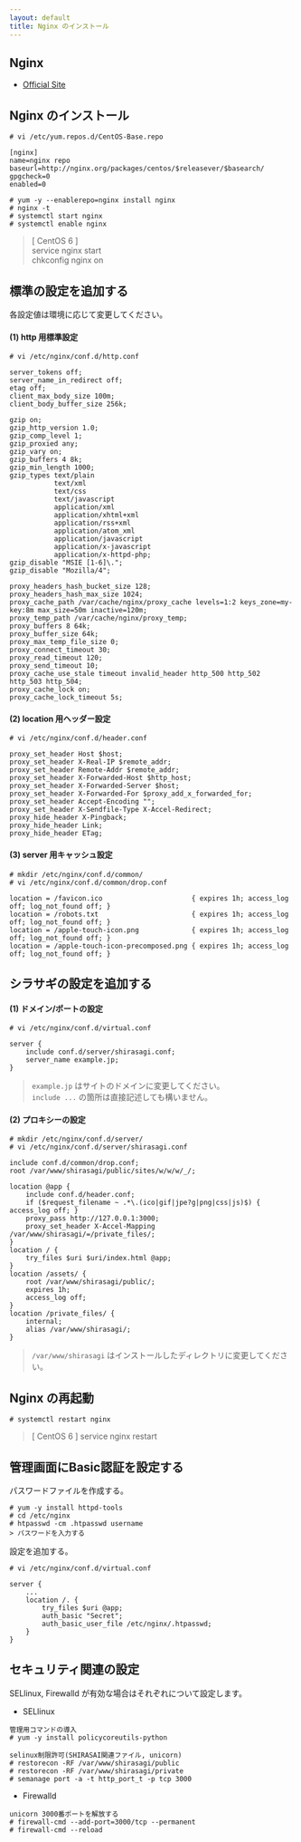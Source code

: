 ```yaml
---
layout: default
title: Nginx のインストール
---
```


## Nginx

- [Official Site](http://nginx.org/)

## Nginx のインストール

```
# vi /etc/yum.repos.d/CentOS-Base.repo
```

```
[nginx]
name=nginx repo
baseurl=http://nginx.org/packages/centos/$releasever/$basearch/
gpgcheck=0
enabled=0
```

```
# yum -y --enablerepo=nginx install nginx
# nginx -t
# systemctl start nginx
# systemctl enable nginx
```

> [ CentOS 6 ] <br />
> service nginx start <br />
> chkconfig nginx on <br />

## 標準の設定を追加する

各設定値は環境に応じて変更してください。

#### (1) http 用標準設定

```
# vi /etc/nginx/conf.d/http.conf
```

```
server_tokens off;
server_name_in_redirect off;
etag off;
client_max_body_size 100m;
client_body_buffer_size 256k;

gzip on;
gzip_http_version 1.0;
gzip_comp_level 1;
gzip_proxied any;
gzip_vary on;
gzip_buffers 4 8k;
gzip_min_length 1000;
gzip_types text/plain
           text/xml
           text/css
           text/javascript
           application/xml
           application/xhtml+xml
           application/rss+xml
           application/atom_xml
           application/javascript
           application/x-javascript
           application/x-httpd-php;
gzip_disable "MSIE [1-6]\.";
gzip_disable "Mozilla/4";

proxy_headers_hash_bucket_size 128;
proxy_headers_hash_max_size 1024;
proxy_cache_path /var/cache/nginx/proxy_cache levels=1:2 keys_zone=my-key:8m max_size=50m inactive=120m;
proxy_temp_path /var/cache/nginx/proxy_temp;
proxy_buffers 8 64k;
proxy_buffer_size 64k;
proxy_max_temp_file_size 0;
proxy_connect_timeout 30;
proxy_read_timeout 120;
proxy_send_timeout 10;
proxy_cache_use_stale timeout invalid_header http_500 http_502 http_503 http_504;
proxy_cache_lock on;
proxy_cache_lock_timeout 5s;
```

#### (2) location 用ヘッダー設定

```
# vi /etc/nginx/conf.d/header.conf
```

```
proxy_set_header Host $host;
proxy_set_header X-Real-IP $remote_addr;
proxy_set_header Remote-Addr $remote_addr;
proxy_set_header X-Forwarded-Host $http_host;
proxy_set_header X-Forwarded-Server $host;
proxy_set_header X-Forwarded-For $proxy_add_x_forwarded_for;
proxy_set_header Accept-Encoding "";
proxy_set_header X-Sendfile-Type X-Accel-Redirect;
proxy_hide_header X-Pingback;
proxy_hide_header Link;
proxy_hide_header ETag;
```

#### (3) server 用キャッシュ設定

```
# mkdir /etc/nginx/conf.d/common/
# vi /etc/nginx/conf.d/common/drop.conf
```

```
location = /favicon.ico                      { expires 1h; access_log off; log_not_found off; }
location = /robots.txt                       { expires 1h; access_log off; log_not_found off; }
location = /apple-touch-icon.png             { expires 1h; access_log off; log_not_found off; }
location = /apple-touch-icon-precomposed.png { expires 1h; access_log off; log_not_found off; }
```

## シラサギの設定を追加する

#### (1) ドメイン/ポートの設定

```
# vi /etc/nginx/conf.d/virtual.conf
```

```
server {
    include conf.d/server/shirasagi.conf;
    server_name example.jp;
}
```

> `example.jp` はサイトのドメインに変更してください。<br />
> `include ...` の箇所は直接記述しても構いません。

#### (2) プロキシーの設定

```
# mkdir /etc/nginx/conf.d/server/
# vi /etc/nginx/conf.d/server/shirasagi.conf
```

```
include conf.d/common/drop.conf;
root /var/www/shirasagi/public/sites/w/w/w/_/;

location @app {
    include conf.d/header.conf;
    if ($request_filename ~ .*\.(ico|gif|jpe?g|png|css|js)$) { access_log off; }
    proxy_pass http://127.0.0.1:3000;
    proxy_set_header X-Accel-Mapping /var/www/shirasagi/=/private_files/;
}
location / {
    try_files $uri $uri/index.html @app;
}
location /assets/ {
    root /var/www/shirasagi/public/;
    expires 1h;
    access_log off;
}
location /private_files/ {
    internal;
    alias /var/www/shirasagi/;
}
```
> `/var/www/shirasagi` はインストールしたディレクトリに変更してください。

## Nginx の再起動

```
# systemctl restart nginx
```
> [ CentOS 6 ]
> service nginx restart

## 管理画面にBasic認証を設定する

パスワードファイルを作成する。

```
# yum -y install httpd-tools
# cd /etc/nginx
# htpasswd -cm .htpasswd username
> パスワードを入力する
```

設定を追加する。

```
# vi /etc/nginx/conf.d/virtual.conf
```

```
server {
    ...
    location /. {
        try_files $uri @app;
        auth_basic "Secret";
        auth_basic_user_file /etc/nginx/.htpasswd;
    }
}
```

## セキュリティ関連の設定

SELlinux, Firewalld が有効な場合はそれぞれについて設定します。


- SELlinux

```
管理用コマンドの導入
# yum -y install policycoreutils-python

selinux制限許可(SHIRASAI関連ファイル, unicorn)
# restorecon -RF /var/www/shirasagi/public
# restorecon -RF /var/www/shirasagi/private
# semanage port -a -t http_port_t -p tcp 3000
```


- Firewalld

```
unicorn 3000番ポートを解放する
# firewall-cmd --add-port=3000/tcp --permanent
# firewall-cmd --reload
```
